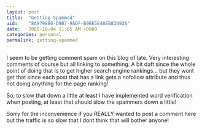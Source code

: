 ```yaml
---
layout: post
title:  "Getting Spammed"
uid:	"8A979886-D9B7-9ADF-B9BE5E48EB830926"
date:   2005-10-04 11:05 AM +0000
categories: personal
permalink: getting-spammed
---
```

I seem to be getting comment spam on this blog of late. Very interesting comments of course but all linking to something. A bit daft since the whole point of doing that is to get higher search engine rankings... but they wont get that since each post that has a link gets a nofollow attribute and thus not doing anything for the page ranking!

So, to slow that down a little at least I have implemented word verification when posting, at least that should slow the spammers down a little!

Sorry for the inconvenience if you REALLY wanted to post  a comment here but the traffic is so slow that I dont think that will bother anyone!